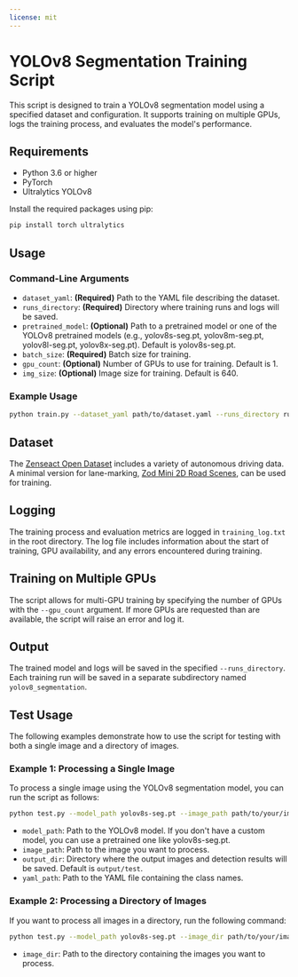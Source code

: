 ```yaml
---
license: mit
---
```


# YOLOv8 Segmentation Training Script

This script is designed to train a YOLOv8 segmentation model using a specified dataset and configuration. It supports training on multiple GPUs, logs the training process, and evaluates the model's performance.

## Requirements

- Python 3.6 or higher
- PyTorch
- Ultralytics YOLOv8

Install the required packages using pip:

```bash
pip install torch ultralytics
```

## Usage

### Command-Line Arguments

- `dataset_yaml`: **(Required)** Path to the YAML file describing the dataset.
- `runs_directory`: **(Required)** Directory where training runs and logs will be saved.
- `pretrained_model`: **(Optional)** Path to a pretrained model or one of the YOLOv8 pretrained models 
  (e.g., yolov8s-seg.pt, yolov8m-seg.pt, yolov8l-seg.pt, yolov8x-seg.pt). Default is yolov8s-seg.pt.
- `batch_size`: **(Required)** Batch size for training.
- `gpu_count`: **(Optional)** Number of GPUs to use for training. Default is 1.
- `img_size`: **(Optional)** Image size for training. Default is 640.

### Example Usage

```bash
python train.py --dataset_yaml path/to/dataset.yaml --runs_directory runs/ --batch_size 16 --gpu_count 2
```

## Dataset

The [Zenseact Open Dataset](https://zod.zenseact.com/) includes a variety of autonomous driving data. A minimal version for lane-marking, [Zod Mini 2D Road Scenes](https://huggingface.co/datasets/8bits-ai/ZOD-Mini-2D-Road-Scenes), can be used for training.

## Logging

The training process and evaluation metrics are logged in `training_log.txt` in the root directory. The log file includes information about the start of training, GPU availability, and any errors encountered during training.

## Training on Multiple GPUs

The script allows for multi-GPU training by specifying the number of GPUs with the `--gpu_count` argument. If more GPUs are requested than are available, the script will raise an error and log it.

## Output

The trained model and logs will be saved in the specified `--runs_directory`. Each training run will be saved in a separate subdirectory named `yolov8_segmentation`.

## Test Usage

The following examples demonstrate how to use the script for testing with both a single image and a directory of images.

### Example 1: Processing a Single Image

To process a single image using the YOLOv8 segmentation model, you can run the script as follows:

```bash
python test.py --model_path yolov8s-seg.pt --image_path path/to/your/image.jpg --output_dir output/results --yaml_path path/to/dataset.yaml
```

- `model_path`: Path to the YOLOv8 model. If you don't have a custom model, you can use a pretrained one like yolov8s-seg.pt.
- `image_path`: Path to the image you want to process.
- `output_dir`: Directory where the output images and detection results will be saved. Default is `output/test`.
- `yaml_path`: Path to the YAML file containing the class names.

### Example 2: Processing a Directory of Images

If you want to process all images in a directory, run the following command:

```bash
python test.py --model_path yolov8s-seg.pt --image_dir path/to/your/images/ --output_dir output/results --yaml_path path/to/dataset.yaml
```

- `image_dir`: Path to the directory containing the images you want to process.
